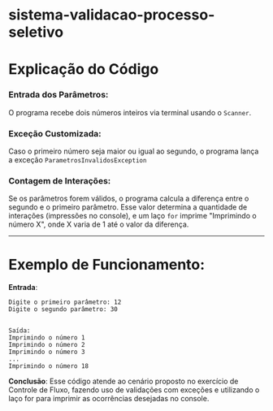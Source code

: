 # sistema-validacao-processo-seletivo

# Explicação do Código

### Entrada dos Parâmetros:
O programa recebe dois números inteiros via terminal usando o `Scanner`.

### Exceção Customizada:
Caso o primeiro número seja maior ou igual ao segundo, o programa lança a exceção `ParametrosInvalidosException`

### Contagem de Interações:
Se os parâmetros forem válidos, o programa calcula a diferença entre o segundo e o primeiro parâmetro. Esse valor determina a quantidade de interações (impressões no console), e um laço `for` imprime "Imprimindo o número X", onde X varia de 1 até o valor da diferença.

---

# Exemplo de Funcionamento:

**Entrada**:
```plaintext
Digite o primeiro parâmetro: 12
Digite o segundo parâmetro: 30


Saída:
Imprimindo o número 1
Imprimindo o número 2
Imprimindo o número 3
...
Imprimindo o número 18

```
**Conclusão**:
Esse código atende ao cenário proposto no exercício de Controle de Fluxo, fazendo uso de validações com exceções e utilizando o laço for para imprimir as ocorrências desejadas no console.
